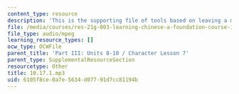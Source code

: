 ```yaml
---
content_type: resource
description: 'This is the supporting file of tools based on leaving a message. '
file: /media/courses/res-21g-003-learning-chinese-a-foundation-course-in-mandarin-spring-2011/6105f8ce0a7e5634d07791d7cc81194b_10.17.1.mp3
file_type: audio/mpeg
learning_resource_types: []
ocw_type: OCWFile
parent_title: 'Part III: Units 8-10 / Character Lesson 7'
parent_type: SupplementalResourceSection
resourcetype: Other
title: 10.17.1.mp3
uid: 6105f8ce-0a7e-5634-d077-91d7cc81194b
---
```

